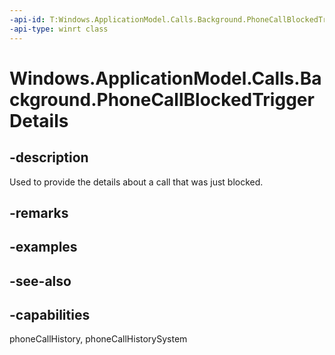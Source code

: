 ```yaml
---
-api-id: T:Windows.ApplicationModel.Calls.Background.PhoneCallBlockedTriggerDetails
-api-type: winrt class
---
```


<!-- Class syntax.
public class PhoneCallBlockedTriggerDetails : Windows.ApplicationModel.Calls.Background.IPhoneCallBlockedTriggerDetails
-->

# Windows.ApplicationModel.Calls.Background.PhoneCallBlockedTriggerDetails

## -description
Used to provide the details about a call that was just blocked.

## -remarks

## -examples

## -see-also

## -capabilities
phoneCallHistory, phoneCallHistorySystem

